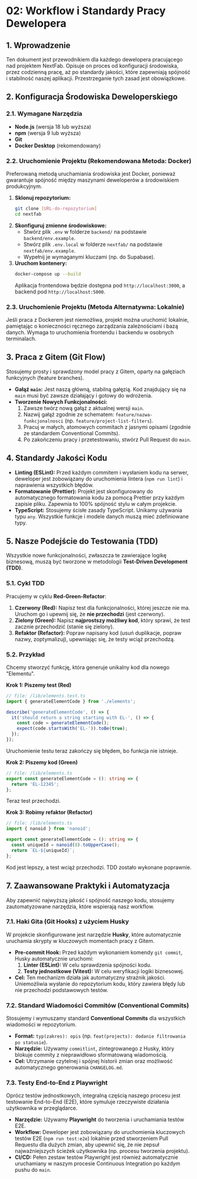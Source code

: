 # 02: Workflow i Standardy Pracy Dewelopera

## 1. Wprowadzenie

Ten dokument jest przewodnikiem dla każdego dewelopera pracującego nad projektem NextFab. Opisuje on proces od konfiguracji środowiska, przez codzienną pracę, aż po standardy jakości, które zapewniają spójność i stabilność naszej aplikacji. Przestrzeganie tych zasad jest obowiązkowe.

## 2. Konfiguracja Środowiska Deweloperskiego

### 2.1. Wymagane Narzędzia
- **Node.js** (wersja 18 lub wyższa)
- **npm** (wersja 9 lub wyższa)
- **Git**
- **Docker Desktop** (rekomendowany)

### 2.2. Uruchomienie Projektu (Rekomendowana Metoda: Docker)
Preferowaną metodą uruchamiania środowiska jest Docker, ponieważ gwarantuje spójność między maszynami deweloperów a środowiskiem produkcyjnym.

1.  **Sklonuj repozytorium:**
    ```bash
    git clone [URL-do-repozytorium]
    cd nextfab
    ```
2.  **Skonfiguruj zmienne środowiskowe:**
    - Stwórz plik `.env` w folderze `backend/` na podstawie `backend/env.example`.
    - Stwórz plik `.env.local` w folderze `nextfab/` na podstawie `nextfab/env.example`.
    - Wypełnij je wymaganymi kluczami (np. do Supabase).
3.  **Uruchom kontenery:**
    ```bash
    docker-compose up --build
    ```
    Aplikacja frontendowa będzie dostępna pod `http://localhost:3000`, a backend pod `http://localhost:5000`.

### 2.3. Uruchomienie Projektu (Metoda Alternatywna: Lokalnie)
Jeśli praca z Dockerem jest niemożliwa, projekt można uruchomić lokalnie, pamiętając o konieczności ręcznego zarządzania zależnościami i bazą danych. Wymaga to uruchomienia frontendu i backendu w osobnych terminalach.

## 3. Praca z Gitem (Git Flow)

Stosujemy prosty i sprawdzony model pracy z Gitem, oparty na gałęziach funkcyjnych (feature branches).

- **Gałąź `main`:** Jest naszą główną, stabilną gałęzią. Kod znajdujący się na `main` musi być zawsze działający i gotowy do wdrożenia.
- **Tworzenie Nowych Funkcjonalności:**
    1.  Zawsze twórz nową gałąź z aktualnej wersji `main`.
    2.  Nazwij gałąź zgodnie ze schematem: `feature/nazwa-funkcjonalnosci` (np. `feature/project-list-filters`).
    3.  Pracuj w małych, atomowych commitach z jasnymi opisami (zgodnie ze standardem Conventional Commits).
    4.  Po zakończeniu pracy i przetestowaniu, stwórz Pull Request do `main`.

## 4. Standardy Jakości Kodu

- **Linting (ESLint):** Przed każdym commitem i wysłaniem kodu na serwer, deweloper jest zobowiązany do uruchomienia lintera (`npm run lint`) i naprawienia wszystkich błędów.
- **Formatowanie (Prettier):** Projekt jest skonfigurowany do automatycznego formatowania kodu za pomocą Prettier przy każdym zapisie pliku. Zapewnia to 100% spójność stylu w całym projekcie.
- **TypeScript:** Stosujemy ścisłe zasady TypeScript. Unikamy używania typu `any`. Wszystkie funkcje i modele danych muszą mieć zdefiniowane typy.

## 5. Nasze Podejście do Testowania (TDD)

Wszystkie nowe funkcjonalności, zwłaszcza te zawierające logikę biznesową, muszą być tworzone w metodologii **Test-Driven Development (TDD)**.

### 5.1. Cykl TDD
Pracujemy w cyklu **Red-Green-Refactor**:
1.  **Czerwony (Red):** Napisz test dla funkcjonalności, której jeszcze nie ma. Uruchom go i upewnij się, że **nie przechodzi** (jest czerwony).
2.  **Zielony (Green):** Napisz **najprostszy możliwy kod**, który sprawi, że test zacznie przechodzić (stanie się zielony).
3.  **Refaktor (Refactor):** Popraw napisany kod (usuń duplikacje, popraw nazwy, zoptymalizuj), upewniając się, że testy wciąż przechodzą.

### 5.2. Przykład
Chcemy stworzyć funkcję, która generuje unikalny kod dla nowego "Elementu".

**Krok 1: Piszemy test (Red)**
```typescript
// file: /lib/elements.test.ts
import { generateElementCode } from './elements';

describe('generateElementCode', () => {
  it('should return a string starting with EL-', () => {
    const code = generateElementCode();
    expect(code.startsWith('EL-')).toBe(true);
  });
});
```
Uruchomienie testu teraz zakończy się błędem, bo funkcja nie istnieje.

**Krok 2: Piszemy kod (Green)**
```typescript
// file: /lib/elements.ts
export const generateElementCode = (): string => {
  return 'EL-12345';
};
```
Teraz test przechodzi.

**Krok 3: Robimy refaktor (Refactor)**
```typescript
// file: /lib/elements.ts
import { nanoid } from 'nanoid';

export const generateElementCode = (): string => {
  const uniqueId = nanoid(8).toUpperCase();
  return `EL-${uniqueId}`;
};
```
Kod jest lepszy, a test wciąż przechodzi. TDD zostało wykonane poprawnie.

## 7. Zaawansowane Praktyki i Automatyzacja

Aby zapewnić najwyższą jakość i spójność naszego kodu, stosujemy zautomatyzowane narzędzia, które wspierają nasz workflow.

### 7.1. Haki Gita (Git Hooks) z użyciem Husky
W projekcie skonfigurowane jest narzędzie **Husky**, które automatycznie uruchamia skrypty w kluczowych momentach pracy z Gitem.

- **Pre-commit Hook:** Przed każdym wykonaniem komendy `git commit`, Husky automatycznie uruchomi:
    1.  **Linter (ESLint):** W celu sprawdzenia spójności kodu.
    2.  **Testy jednostkowe (Vitest):** W celu weryfikacji logiki biznesowej.
- **Cel:** Ten mechanizm działa jak automatyczny strażnik jakości. Uniemożliwia wysłanie do repozytorium kodu, który zawiera błędy lub nie przechodzi podstawowych testów.

### 7.2. Standard Wiadomości Commitów (Conventional Commits)
Stosujemy i wymuszamy standard **Conventional Commits** dla wszystkich wiadomości w repozytorium.

- **Format:** `typ(zakres): opis` (np. `feat(projects): dodanie filtrowania po statusie`).
- **Narzędzie:** Używamy `commitlint`, zintegrowanego z Husky, który blokuje commity z nieprawidłowo sformatowaną wiadomością.
- **Cel:** Utrzymanie czytelnej i spójnej historii zmian oraz możliwość automatycznego generowania `CHANGELOG.md`.

### 7.3. Testy End-to-End z Playwright
Oprócz testów jednostkowych, integralną częścią naszego procesu jest testowanie End-to-End (E2E), które symuluje rzeczywiste działania użytkownika w przeglądarce.

- **Narzędzie:** Używamy **Playwright** do tworzenia i uruchamiania testów E2E.
- **Workflow:** Deweloper jest zobowiązany do uruchomienia kluczowych testów E2E (`npm run test:e2e`) lokalnie przed stworzeniem Pull Requestu dla dużych zmian, aby upewnić się, że nie zepsuł najważniejszych ścieżek użytkownika (np. procesu tworzenia projektu).
- **CI/CD:** Pełen zestaw testów Playwright jest również automatycznie uruchamiany w naszym procesie Continuous Integration po każdym pushu do `main`.

